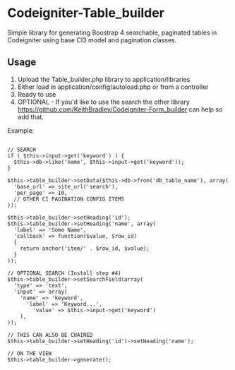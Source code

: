# Codeigniter-Table_builder
Simple library for generating Boostrap 4 searchable, paginated tables in Codeigniter using base CI3 model and pagination classes.

## Usage 

1. Upload the Table_builder.php library to application/libraries
2. Either load in application/config/autoload.php or from a controller
3. Ready to use
4. OPTIONAL - If you'd like to use the search the other library https://github.com/KeithBradley/Codeigniter-Form_builder can help so add that.

Example:

~~~

// SEARCH
if ( $this->input->get('keyword') ) {
  $this->db->like('name', $this->input->get('keyword'));
}

$this->table_builder->setData($this->db->from('db_table_name'), array(
  'base_url' => site_url('search'),
  'per_page' => 10,
  // OTHER CI PAGINATION CONFIG ITEMS
)):

$this->table_builder->setHeading('id');
$this->table_builder->setHeading('name', array(
  'label' => 'Some Name',
  'callback' => function($value, $row_id)
  {
    return anchor('item/' . $row_id, $value);
  }
));

// OPTIONAL SEARCH (Install step #4)
$this->table_builder->setSearchField(array(
  'type' => 'text',
  'input' => array(
	'name' => 'keyword',
	  'label' => 'Keyword...',
		'value' => $this->input->get('keyword')
	),
));

// THIS CAN ALSO BE CHAINED
$this->table_builder->setHeading('id')->setHeading('name');

// ON THE VIEW
$this->table_builder->generate();

~~~

